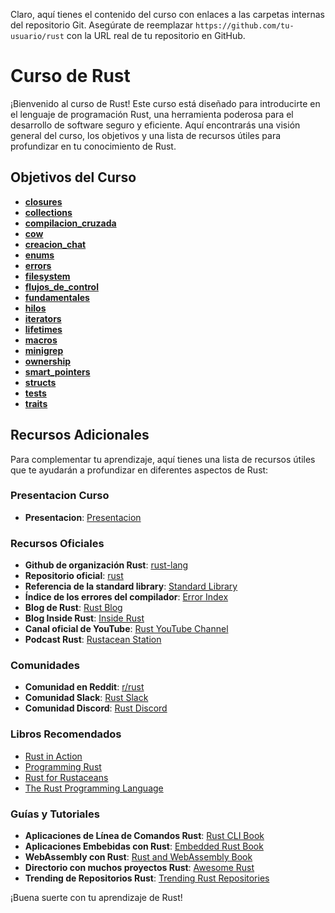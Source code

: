 Claro, aquí tienes el contenido del curso con enlaces a las carpetas internas del repositorio Git. Asegúrate de reemplazar `https://github.com/tu-usuario/rust` con la URL real de tu repositorio en GitHub.

# Curso de Rust

¡Bienvenido al curso de Rust! Este curso está diseñado para introducirte en el lenguaje de programación Rust, una herramienta poderosa para el desarrollo de software seguro y eficiente. Aquí encontrarás una visión general del curso, los objetivos y una lista de recursos útiles para profundizar en tu conocimiento de Rust.

## Objetivos del Curso

- [**closures**](https://github.com/tu-usuario/rust/tree/main/closures)
- [**collections**](https://github.com/tu-usuario/rust/tree/main/collections)
- [**compilacion_cruzada**](https://github.com/tu-usuario/rust/tree/main/compilacion_cruzada)
- [**cow**](https://github.com/tu-usuario/rust/tree/main/cow)
- [**creacion_chat**](https://github.com/tu-usuario/rust/tree/main/creacion_chat)
- [**enums**](https://github.com/tu-usuario/rust/tree/main/enums)
- [**errors**](https://github.com/tu-usuario/rust/tree/main/errors)
- [**filesystem**](https://github.com/tu-usuario/rust/tree/main/filesystem)
- [**flujos_de_control**](https://github.com/tu-usuario/rust/tree/main/flujos_de_control)
- [**fundamentales**](https://github.com/tu-usuario/rust/tree/main/fundamentales)
- [**hilos**](https://github.com/tu-usuario/rust/tree/main/hilos)
- [**iterators**](https://github.com/tu-usuario/rust/tree/main/iterators)
- [**lifetimes**](https://github.com/tu-usuario/rust/tree/main/lifetimes)
- [**macros**](https://github.com/tu-usuario/rust/tree/main/macros)
- [**minigrep**](https://github.com/tu-usuario/rust/tree/main/minigrep)
- [**ownership**](https://github.com/tu-usuario/rust/tree/main/ownership)
- [**smart_pointers**](https://github.com/tu-usuario/rust/tree/main/smart_pointers)
- [**structs**](https://github.com/tu-usuario/rust/tree/main/structs)
- [**tests**](https://github.com/tu-usuario/rust/tree/main/tests)
- [**traits**](https://github.com/tu-usuario/rust/tree/main/traits)

## Recursos Adicionales

Para complementar tu aprendizaje, aquí tienes una lista de recursos útiles que te ayudarán a profundizar en diferentes aspectos de Rust:

### Presentacion Curso
- **Presentacion**: [Presentacion](https://github.com/ravamo/rust/blob/master/Curso%20de%20iniciacion%20Rust.pdf)

### Recursos Oficiales

- **Github de organización Rust**: [rust-lang](https://github.com/rust-lang)
- **Repositorio oficial**: [rust](https://github.com/rust-lang/rust)
- **Referencia de la standard library**: [Standard Library](https://doc.rust-lang.org/std/index.html)
- **Índice de los errores del compilador**: [Error Index](https://doc.rust-lang.org/error-index.html)
- **Blog de Rust**: [Rust Blog](https://blog.rust-lang.org/)
- **Blog Inside Rust**: [Inside Rust](https://blog.rust-lang.org/inside-rust/)
- **Canal oficial de YouTube**: [Rust YouTube Channel](https://www.youtube.com/channel/UCaYhcUwRBNscFNUKTjgPFiA)
- **Podcast Rust**: [Rustacean Station](https://rustacean-station.org/)

### Comunidades

- **Comunidad en Reddit**: [r/rust](https://www.reddit.com/r/rust/)
- **Comunidad Slack**: [Rust Slack](https://rust-slack.herokuapp.com/)
- **Comunidad Discord**: [Rust Discord](https://discord.com/invite/aVESxV8)

### Libros Recomendados

- [Rust in Action](https://www.amazon.com/-/es/Tim-McNamara-ebook-dp-B098BNGMWH/dp/B098BNGMWH)
- [Programming Rust](https://www.amazon.com/-/es/Jim-Blandy-ebook/dp/B0979PWD4Z/)
- [Rust for Rustaceans](https://www.amazon.com/-/es/Jon-Gjengset-dp-1718501854/dp/1718501854/)
- [The Rust Programming Language](https://www.amazon.com/Programming-Rust-Fast-Systems-Development/dp/1491927283)

### Guías y Tutoriales

- **Aplicaciones de Línea de Comandos Rust**: [Rust CLI Book](https://rust-cli.github.io/book/index.html)
- **Aplicaciones Embebidas con Rust**: [Embedded Rust Book](https://doc.rust-lang.org/stable/embedded-book/)
- **WebAssembly con Rust**: [Rust and WebAssembly Book](https://rustwasm.github.io/docs/book/)
- **Directorio con muchos proyectos Rust**: [Awesome Rust](https://github.com/rust-unofficial/awesome-rust)
- **Trending de Repositorios Rust**: [Trending Rust Repositories](https://github.com/trending/rust)

¡Buena suerte con tu aprendizaje de Rust!